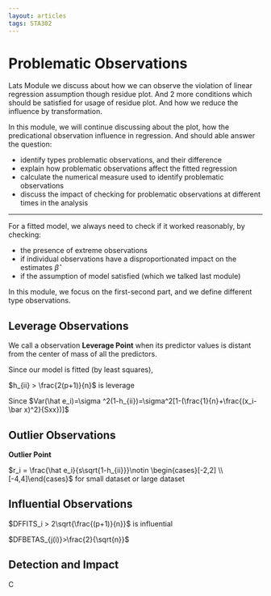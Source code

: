 ```yaml
---
layout: articles
tags: STA302
---
```


# Problematic Observations

Lats Module we discuss about how we can observe the violation of linear regression assumption though residue plot. And 2 more conditions which should be satisfied for usage of residue plot. And how we reduce the influence by transformation.

In this module, we will continue discussing about the plot, how the predicational observation influence in regression. And should able answer the question:

- identify types problematic observations, and their difference
- explain how problematic observations affect the fitted regression
- calculate the numerical measure used to identify problematic observations
- discuss the impact of checking for problematic observations at different times in the analysis

---

For a fitted model, we always need to check if it worked reasonably, by
checking:

- the presence of extreme observations
- if individual observations have a disproportionated impact on the estimates $\hat \beta$
- if the assumption of model satisfied (which we talked last module)

In this module, we focus on the first-second part, and we define different type
observations.

## Leverage Observations

We call a observation **Leverage Point** when its predictor values is distant from the center of mass of all the predictors.

Since our model is fitted (by least squares), 

$h_{ii} > \frac{2(p+1)}{n}$  is leverage

Since $Var(\hat e_i)=\sigma ^2(1-h_{ii})=\sigma^2[1-(\frac{1}{n}+\frac{(x_i-\bar x)^2}{Sxx})]$

## Outlier Observations

**Outlier Point**

$r_i = \frac{\hat e_i}{s\sqrt{1-h_{ii}}}\notin \begin{cases}[-2,2] \\ [-4,4]\end{cases}$ for small dataset or large dataset 

## Influential Observations

$DFFITS_i > 2\sqrt{\frac{(p+1)}{n}}$ is influential

$DFBETAS_{j(i)}>\frac{2}{\sqrt{n}}$

## Detection and Impact

C
